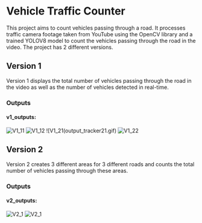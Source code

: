 # Vehicle Traffic Counter

This project aims to count vehicles passing through a road. It processes traffic camera footage taken from YouTube using the OpenCV library and a trained YOLOV8 model to count the vehicles passing through the road in the video. The project has 2 different versions.

## Version 1
Version 1 displays the total number of vehicles passing through the road in the video as well as the number of vehicles detected in real-time.

### Outputs
#### v1_outputs:
![V1_11](output_tracker11.gif)
![V1_12](output_tracker12.gif)
![V1_21(output_tracker21.gif)
![V1_22](output_tracker22.gif)

## Version 2
Version 2 creates 3 different areas for 3 different roads and counts the total number of vehicles passing through these areas.

### Outputs
#### v2_outputs:
![V2_1](output_tracker_with_area11.gif)
![V2_1](output_tracker_with_area12.gif)
